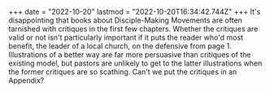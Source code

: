 +++
date = "2022-10-20"
lastmod = "2022-10-20T16:34:42.744Z"
+++
It's disappointing that books about Disciple-Making Movements are often tarnished with critiques in the first few chapters. Whether the critiques are valid or not isn't particularly important if it puts the reader who'd most benefit, the leader of a local church, on the defensive from page 1. Illustrations of a better way are far more persuasive than critiques of the existing model, but pastors are unlikely to get to the latter illustrations when the former critiques are so scathing. Can't we put the critiques in an Appendix?